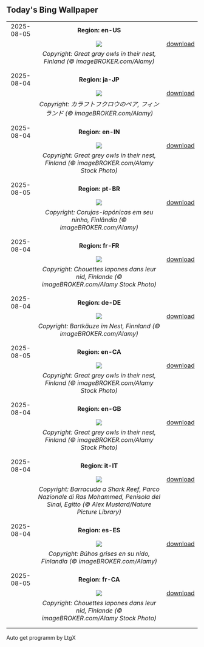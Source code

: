 ## Today's Bing Wallpaper
|      |      |      |
| :----: | :----: | :----: |
|2025-08-05|**Region: en-US**||
||![](https://www.bing.com/th?id=OHR.LaplandOwl_EN-US8965493818_UHD.jpg&pid=hp&w=1152&h=648&rs=1&c=4)| [download](https://www.bing.com/th?id=OHR.LaplandOwl_EN-US8965493818_UHD.jpg)|
||*Copyright: Great gray owls in their nest, Finland (© imageBROKER.com/Alamy)*
||
|||
|2025-08-04|**Region: ja-JP**||
||![](https://www.bing.com/th?id=OHR.LaplandOwl_JA-JP2701506191_UHD.jpg&pid=hp&w=1152&h=648&rs=1&c=4)| [download](https://www.bing.com/th?id=OHR.LaplandOwl_JA-JP2701506191_UHD.jpg)|
||*Copyright: カラフトフクロウのペア, フィンランド (© imageBROKER.com/Alamy)*
||
|||
|2025-08-04|**Region: en-IN**||
||![](https://www.bing.com/th?id=OHR.LaplandOwl_EN-IN9373838176_UHD.jpg&pid=hp&w=1152&h=648&rs=1&c=4)| [download](https://www.bing.com/th?id=OHR.LaplandOwl_EN-IN9373838176_UHD.jpg)|
||*Copyright: Great grey owls in their nest, Finland (© imageBROKER.com/Alamy Stock Photo)*
||
|||
|2025-08-05|**Region: pt-BR**||
||![](https://www.bing.com/th?id=OHR.LaplandOwl_PT-BR9387648835_UHD.jpg&pid=hp&w=1152&h=648&rs=1&c=4)| [download](https://www.bing.com/th?id=OHR.LaplandOwl_PT-BR9387648835_UHD.jpg)|
||*Copyright: Corujas-lapónicas em seu ninho, Finlândia (© imageBROKER.com/Alamy)*
||
|||
|2025-08-04|**Region: fr-FR**||
||![](https://www.bing.com/th?id=OHR.LaplandOwl_FR-FR0808851184_UHD.jpg&pid=hp&w=1152&h=648&rs=1&c=4)| [download](https://www.bing.com/th?id=OHR.LaplandOwl_FR-FR0808851184_UHD.jpg)|
||*Copyright: Chouettes lapones dans leur nid, Finlande (© imageBROKER.com/Alamy Stock Photo)*
||
|||
|2025-08-04|**Region: de-DE**||
||![](https://www.bing.com/th?id=OHR.LaplandOwl_DE-DE9006060436_UHD.jpg&pid=hp&w=1152&h=648&rs=1&c=4)| [download](https://www.bing.com/th?id=OHR.LaplandOwl_DE-DE9006060436_UHD.jpg)|
||*Copyright: Bartkäuze im Nest, Finnland (© imageBROKER.com/Alamy)*
||
|||
|2025-08-05|**Region: en-CA**||
||![](https://www.bing.com/th?id=OHR.LaplandOwl_EN-CA0382767904_UHD.jpg&pid=hp&w=1152&h=648&rs=1&c=4)| [download](https://www.bing.com/th?id=OHR.LaplandOwl_EN-CA0382767904_UHD.jpg)|
||*Copyright: Great grey owls in their nest, Finland (© imageBROKER.com/Alamy Stock Photo)*
||
|||
|2025-08-04|**Region: en-GB**||
||![](https://www.bing.com/th?id=OHR.LaplandOwl_EN-GB1293018198_UHD.jpg&pid=hp&w=1152&h=648&rs=1&c=4)| [download](https://www.bing.com/th?id=OHR.LaplandOwl_EN-GB1293018198_UHD.jpg)|
||*Copyright: Great grey owls in their nest, Finland (© imageBROKER.com/Alamy Stock Photo)*
||
|||
|2025-08-04|**Region: it-IT**||
||![](https://www.bing.com/th?id=OHR.BlackfinBarracuda_IT-IT1143705457_UHD.jpg&pid=hp&w=1152&h=648&rs=1&c=4)| [download](https://www.bing.com/th?id=OHR.BlackfinBarracuda_IT-IT1143705457_UHD.jpg)|
||*Copyright: Barracuda a Shark Reef, Parco Nazionale di Ras Mohammed, Penisola del Sinai, Egitto (© Alex Mustard/Nature Picture Library)*
||
|||
|2025-08-04|**Region: es-ES**||
||![](https://www.bing.com/th?id=OHR.LaplandOwl_ES-ES4200843569_UHD.jpg&pid=hp&w=1152&h=648&rs=1&c=4)| [download](https://www.bing.com/th?id=OHR.LaplandOwl_ES-ES4200843569_UHD.jpg)|
||*Copyright: Búhos grises en su nido, Finlandia (© imageBROKER.com/Alamy)*
||
|||
|2025-08-05|**Region: fr-CA**||
||![](https://www.bing.com/th?id=OHR.LaplandOwl_FR-CA0987806680_UHD.jpg&pid=hp&w=1152&h=648&rs=1&c=4)| [download](https://www.bing.com/th?id=OHR.LaplandOwl_FR-CA0987806680_UHD.jpg)|
||*Copyright: Chouettes lapones dans leur nid, Finlande (© imageBROKER.com/Alamy Stock Photo)*
||
|||

Auto get programm by LtgX
